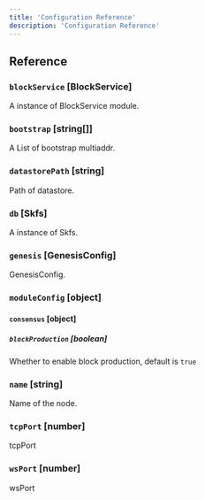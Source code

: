 ```yaml
---
title: 'Configuration Reference'
description: 'Configuration Reference'
---
```


## Reference

### `blockService` \[BlockService]

A instance of BlockService module.

### `bootstrap` \[string[]]

A List of bootstrap multiaddr.

### `datastorePath` \[string]

Path of datastore.

### `db` \[Skfs]

A instance of Skfs.

### `genesis` \[GenesisConfig]

GenesisConfig.

### `moduleConfig` \[object]

#### `consensus` \[object]

##### `blockProduction` \[boolean]

Whether to enable block production, default is `true`

### `name` \[string]

Name of the node.

### `tcpPort` \[number]

tcpPort

### `wsPort` \[number]

wsPort
